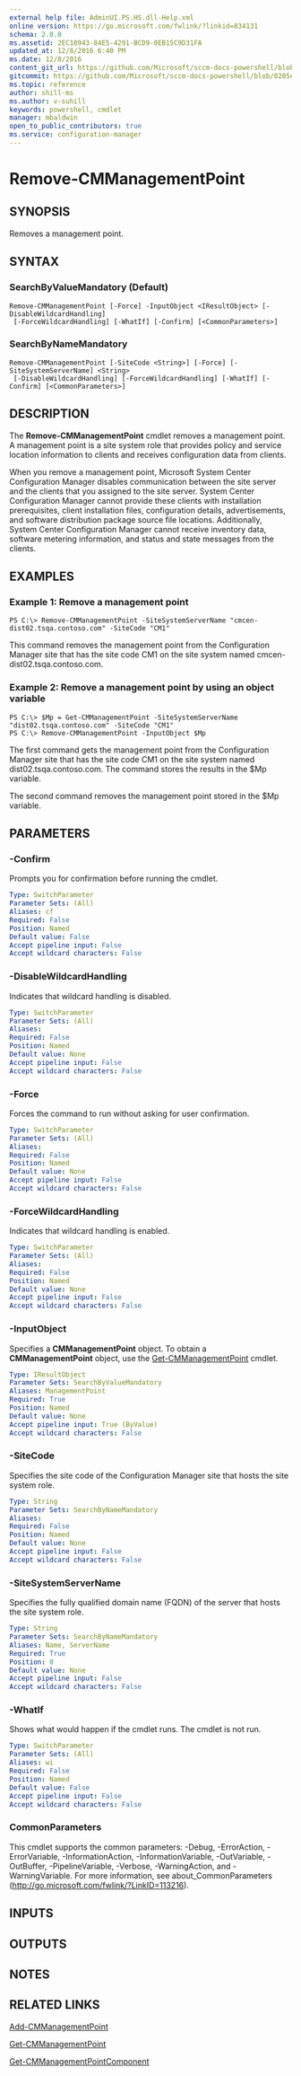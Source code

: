 ```yaml
---
external help file: AdminUI.PS.HS.dll-Help.xml
online version: https://go.microsoft.com/fwlink/?linkid=834131
schema: 2.0.0
ms.assetid: 2EC18943-84E5-4291-BCD9-0EB15C9D31FA
updated_at: 12/8/2016 6:40 PM
ms.date: 12/8/2016
content_git_url: https://github.com/Microsoft/sccm-docs-powershell/blob/live/sccm-cmdlets/ConfigurationManager/vlatest/Remove-CMManagementPoint.md
gitcommit: https://github.com/Microsoft/sccm-docs-powershell/blob/0205e569abecf1b4e1b2b342947b87a3691b29a5/sccm-cmdlets/ConfigurationManager/vlatest/Remove-CMManagementPoint.md
ms.topic: reference
author: shill-ms
ms.author: v-suhill
keywords: powershell, cmdlet
manager: mbaldwin
open_to_public_contributors: true
ms.service: configuration-manager
---
```


# Remove-CMManagementPoint

## SYNOPSIS
Removes a management point.

## SYNTAX

### SearchByValueMandatory (Default)
```
Remove-CMManagementPoint [-Force] -InputObject <IResultObject> [-DisableWildcardHandling]
 [-ForceWildcardHandling] [-WhatIf] [-Confirm] [<CommonParameters>]
```

### SearchByNameMandatory
```
Remove-CMManagementPoint [-SiteCode <String>] [-Force] [-SiteSystemServerName] <String>
 [-DisableWildcardHandling] [-ForceWildcardHandling] [-WhatIf] [-Confirm] [<CommonParameters>]
```

## DESCRIPTION
The **Remove-CMManagementPoint** cmdlet removes a management point.
A management point is a site system role that provides policy and service location information to clients and receives configuration data from clients.

When you remove a management point, Microsoft System Center Configuration Manager disables communication between the site server and the clients that you assigned to the site server.
System Center Configuration Manager cannot provide these clients with installation prerequisites, client installation files, configuration details, advertisements, and software distribution package source file locations.
Additionally, System Center Configuration Manager cannot receive inventory data, software metering information, and status and state messages from the clients.

## EXAMPLES

### Example 1: Remove a management point
```
PS C:\> Remove-CMManagementPoint -SiteSystemServerName "cmcen-dist02.tsqa.contoso.com" -SiteCode "CM1"
```

This command removes the management point from the Configuration Manager site that has the site code CM1 on the site system named cmcen-dist02.tsqa.contoso.com.

### Example 2: Remove a management point by using an object variable
```
PS C:\> $Mp = Get-CMManagementPoint -SiteSystemServerName "dist02.tsqa.contoso.com" -SiteCode "CM1"
PS C:\> Remove-CMManagementPoint -InputObject $Mp
```

The first command gets the management point from the Configuration Manager site that has the site code CM1 on the site system named dist02.tsqa.contoso.com.
The command stores the results in the $Mp variable.

The second command removes the management point stored in the $Mp variable.

## PARAMETERS

### -Confirm
Prompts you for confirmation before running the cmdlet.

```yaml
Type: SwitchParameter
Parameter Sets: (All)
Aliases: cf
Required: False
Position: Named
Default value: False
Accept pipeline input: False
Accept wildcard characters: False
```

### -DisableWildcardHandling
Indicates that wildcard handling is disabled.

```yaml
Type: SwitchParameter
Parameter Sets: (All)
Aliases: 
Required: False
Position: Named
Default value: None
Accept pipeline input: False
Accept wildcard characters: False
```

### -Force
Forces the command to run without asking for user confirmation.

```yaml
Type: SwitchParameter
Parameter Sets: (All)
Aliases: 
Required: False
Position: Named
Default value: None
Accept pipeline input: False
Accept wildcard characters: False
```

### -ForceWildcardHandling
Indicates that wildcard handling is enabled.

```yaml
Type: SwitchParameter
Parameter Sets: (All)
Aliases: 
Required: False
Position: Named
Default value: None
Accept pipeline input: False
Accept wildcard characters: False
```

### -InputObject
Specifies a **CMManagementPoint** object.
To obtain a **CMManagementPoint** object, use the [Get-CMManagementPoint](./Get-CMManagementPoint.md) cmdlet.

```yaml
Type: IResultObject
Parameter Sets: SearchByValueMandatory
Aliases: ManagementPoint
Required: True
Position: Named
Default value: None
Accept pipeline input: True (ByValue)
Accept wildcard characters: False
```

### -SiteCode
Specifies the site code of the Configuration Manager site that hosts the site system role.

```yaml
Type: String
Parameter Sets: SearchByNameMandatory
Aliases: 
Required: False
Position: Named
Default value: None
Accept pipeline input: False
Accept wildcard characters: False
```

### -SiteSystemServerName
Specifies the fully qualified domain name (FQDN) of the server that hosts the site system role.

```yaml
Type: String
Parameter Sets: SearchByNameMandatory
Aliases: Name, ServerName
Required: True
Position: 0
Default value: None
Accept pipeline input: False
Accept wildcard characters: False
```

### -WhatIf
Shows what would happen if the cmdlet runs.
The cmdlet is not run.

```yaml
Type: SwitchParameter
Parameter Sets: (All)
Aliases: wi
Required: False
Position: Named
Default value: False
Accept pipeline input: False
Accept wildcard characters: False
```

### CommonParameters
This cmdlet supports the common parameters: -Debug, -ErrorAction, -ErrorVariable, -InformationAction, -InformationVariable, -OutVariable, -OutBuffer, -PipelineVariable, -Verbose, -WarningAction, and -WarningVariable. For more information, see about_CommonParameters (http://go.microsoft.com/fwlink/?LinkID=113216).

## INPUTS

## OUTPUTS

## NOTES

## RELATED LINKS

[Add-CMManagementPoint](xref:ConfigurationManager/vlatest/Add-CMManagementPoint.md)

[Get-CMManagementPoint](xref:ConfigurationManager/vlatest/Get-CMManagementPoint.md)

[Get-CMManagementPointComponent](xref:ConfigurationManager/vlatest/Get-CMManagementPointComponent.md)


